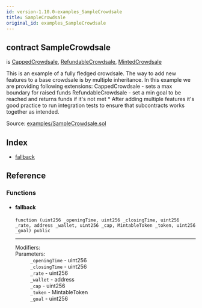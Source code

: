 ```yaml
---
id: version-1.10.0-examples_SampleCrowdsale
title: SampleCrowdsale
original_id: examples_SampleCrowdsale
---
```


<div class="contract-doc"><div class="contract"><h2 class="contract-header"><span class="contract-kind">contract</span> SampleCrowdsale</h2><p class="base-contracts"><span>is</span> <a href="crowdsale_validation_CappedCrowdsale.html">CappedCrowdsale</a><span>, </span><a href="crowdsale_distribution_RefundableCrowdsale.html">RefundableCrowdsale</a><span>, </span><a href="crowdsale_emission_MintedCrowdsale.html">MintedCrowdsale</a></p><p class="description">This is an example of a fully fledged crowdsale. The way to add new features to a base crowdsale is by multiple inheritance. In this example we are providing following extensions: CappedCrowdsale - sets a max boundary for raised funds RefundableCrowdsale - set a min goal to be reached and returns funds if it&#x27;s not met * After adding multiple features it&#x27;s good practice to run integration tests to ensure that subcontracts works together as intended.</p><div class="source">Source: <a href="https://github.com/OpenZeppelin/zeppelin-solidity/blob/v1.10.0/contracts/examples/SampleCrowdsale.sol" target="_blank">examples/SampleCrowdsale.sol</a></div></div><div class="index"><h2>Index</h2><ul><li><a href="examples_SampleCrowdsale.html#">fallback</a></li></ul></div><div class="reference"><h2>Reference</h2><div class="functions"><h3>Functions</h3><ul><li><div class="item function"><span id="fallback" class="anchor-marker"></span><h4 class="name">fallback</h4><div class="body"><code class="signature">function <strong></strong><span>(uint256 _openingTime, uint256 _closingTime, uint256 _rate, address _wallet, uint256 _cap, MintableToken _token, uint256 _goal) </span><span>public </span></code><hr/><dl><dt><span class="label-modifiers">Modifiers:</span></dt><dd></dd><dt><span class="label-parameters">Parameters:</span></dt><dd><div><code>_openingTime</code> - uint256</div><div><code>_closingTime</code> - uint256</div><div><code>_rate</code> - uint256</div><div><code>_wallet</code> - address</div><div><code>_cap</code> - uint256</div><div><code>_token</code> - MintableToken</div><div><code>_goal</code> - uint256</div></dd></dl></div></div></li></ul></div></div></div>
